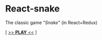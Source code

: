 # React-snake

The classic game "_Snake_" (in React+Redux)

[ [>> **PLAY** <<](https://avin.github.io/react-game-snake) ]
